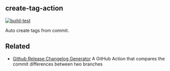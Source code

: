 create-tag-action
----

[![build-test](https://github.com/jaywcjlove/create-tag-action/workflows/build-test/badge.svg)](https://github.com/actions/typescript-action/actions)

Auto create tags from commit.

## Related

- [Github Release Changelog Generator](https://github.com/jaywcjlove/changelog-generator) A GitHub Action that compares the commit differences between two branches